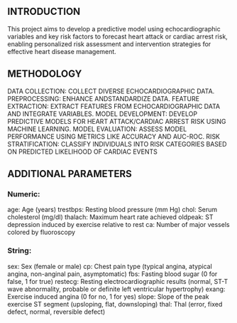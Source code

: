 ## INTRODUCTION

This project aims to develop a predictive model
using echocardiographic variables and key risk
factors to forecast heart attack or cardiac arrest
risk, enabling personalized risk assessment and
intervention strategies for effective heart disease
management.

## METHODOLOGY

DATA COLLECTION: COLLECT DIVERSE ECHOCARDIOGRAPHIC DATA.
PREPROCESSING: ENHANCE ANDSTANDARDIZE DATA.
FEATURE EXTRACTION: EXTRACT FEATURES FROM
ECHOCARDIOGRAPHIC DATA AND INTEGRATE VARIABLES.
MODEL DEVELOPMENT: DEVELOP PREDICTIVE MODELS FOR HEART
ATTACK/CARDIAC ARREST RISK USING MACHINE LEARNING.
MODEL EVALUATION: ASSESS MODEL PERFORMANCE USING METRICS
LIKE ACCURACY AND AUC-ROC.
RISK STRATIFICATION: CLASSIFY INDIVIDUALS INTO RISK
CATEGORIES BASED ON PREDICTED LIKELIHOOD OF CARDIAC
EVENTS

## ADDITIONAL PARAMETERS

### Numeric:

age: Age (years)
trestbps: Resting blood pressure (mm Hg)
chol: Serum cholesterol (mg/dl)
thalach: Maximum heart rate achieved
oldpeak: ST depression induced by exercise relative to rest
ca: Number of major vessels colored by fluoroscopy

### String:

sex: Sex (female or male)
cp: Chest pain type (typical angina, atypical angina, non-anginal pain, asymptomatic)
fbs: Fasting blood sugar (0 for false, 1 for true)
restecg: Resting electrocardiographic results (normal, ST-T wave abnormality, probable
or definite left ventricular hypertrophy)
exang: Exercise induced angina (0 for no, 1 for yes)
slope: Slope of the peak exercise ST segment (upsloping, flat, downsloping)
thal: Thal (error, fixed defect, normal, reversible defect)
